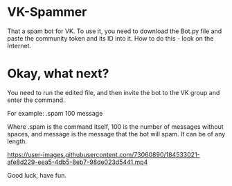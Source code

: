 # VK-Spammer
That a spam bot for VK. To use it, you need to download the Bot.py file and paste the community token and its ID into it. How to do this - look on the Internet.
# Okay, what next?
You need to run the edited file, and then invite the bot to the VK group and enter the command. 

For example: .spam 100 message

Where .spam is the command itself, 100 is the number of messages without spaces, and message is the message that the bot will spam. It can be of any length.

https://user-images.githubusercontent.com/73060890/184533021-afe8d229-eea5-4db5-8eb7-98de023d5441.mp4

Good luck, have fun.
